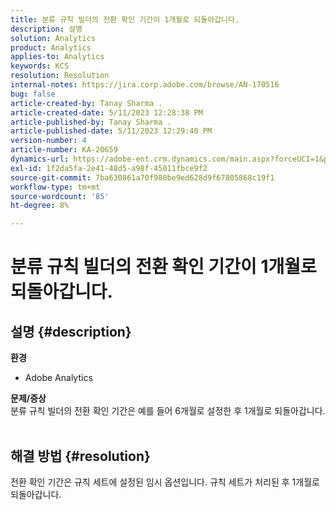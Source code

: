 ```yaml
---
title: 분류 규칙 빌더의 전환 확인 기간이 1개월로 되돌아갑니다.
description: 설명
solution: Analytics
product: Analytics
applies-to: Analytics
keywords: KCS
resolution: Resolution
internal-notes: https://jira.corp.adobe.com/browse/AN-170516
bug: false
article-created-by: Tanay Sharma .
article-created-date: 5/11/2023 12:28:38 PM
article-published-by: Tanay Sharma .
article-published-date: 5/11/2023 12:29:40 PM
version-number: 4
article-number: KA-20659
dynamics-url: https://adobe-ent.crm.dynamics.com/main.aspx?forceUCI=1&pagetype=entityrecord&etn=knowledgearticle&id=37b76156-f7ef-ed11-8849-6045bd006079
exl-id: 1f2da5fa-2e41-48d5-a98f-45011fbce9f2
source-git-commit: 7ba630861a70f980be9ed628d9f67805868c19f1
workflow-type: tm+mt
source-wordcount: '85'
ht-degree: 8%

---
```


# 분류 규칙 빌더의 전환 확인 기간이 1개월로 되돌아갑니다.

## 설명 {#description}

<b>환경</b>
- Adobe Analytics

<b>문제/증상</b><br>분류 규칙 빌더의 전환 확인 기간은 예를 들어 6개월로 설정한 후 1개월로 되돌아갑니다.
<br> 

## 해결 방법 {#resolution}


전환 확인 기간은 규칙 세트에 설정된 임시 옵션입니다. 규칙 세트가 처리된 후 1개월로 되돌아갑니다.
